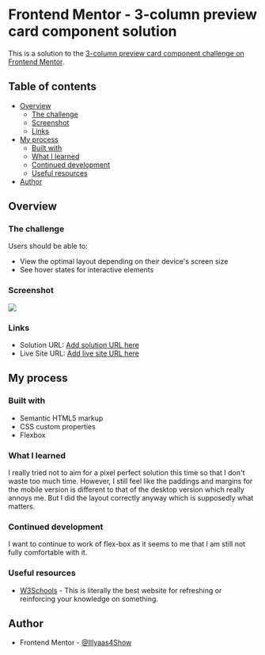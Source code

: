 # Frontend Mentor - 3-column preview card component solution

This is a solution to the [3-column preview card component challenge on Frontend Mentor](https://www.frontendmentor.io/challenges/3column-preview-card-component-pH92eAR2-).

## Table of contents

- [Overview](#overview)
  - [The challenge](#the-challenge)
  - [Screenshot](#screenshot)
  - [Links](#links)
- [My process](#my-process)
  - [Built with](#built-with)
  - [What I learned](#what-i-learned)
  - [Continued development](#continued-development)
  - [Useful resources](#useful-resources)
- [Author](#author)

## Overview

### The challenge

Users should be able to:

- View the optimal layout depending on their device's screen size
- See hover states for interactive elements

### Screenshot

![](./screenshot.jpg)

### Links

- Solution URL: [Add solution URL here](https://github.com/Illyaas4Show/3-column-preview-card-component/blob/main/index.html)
- Live Site URL: [Add live site URL here](https://dynamic-chebakia-0a3c8d.netlify.app)

## My process

### Built with

- Semantic HTML5 markup
- CSS custom properties
- Flexbox

### What I learned

I really tried not to aim for a pixel perfect solution this time so that I don't waste too much time. However, I still feel like the paddings and margins for the mobile version is different to that of the desktop version which really annoys me. But I did the layout correctly anyway which is supposedly what matters.

### Continued development

I want to continue to work of flex-box as it seems to me that I am still not fully comfortable with it.

### Useful resources

- [W3Schools](https://www.w3schools.com/) - This is literally the best website for refreshing or reinforcing your knowledge on something.

## Author

- Frontend Mentor - [@Illyaas4Show](https://www.frontendmentor.io/profile/Illyaas4Show)
